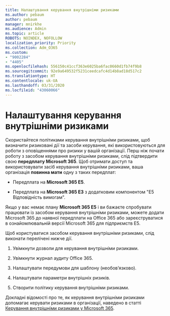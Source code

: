 ```yaml
---
title: Налаштування керування внутрішніми ризиками
ms.author: pebaum
author: pebaum
manager: mnirkhe
ms.audience: Admin
ms.topic: article
ROBOTS: NOINDEX, NOFOLLOW
localization_priority: Priority
ms.collection: Adm_O365
ms.custom:
- "9002284"
- "4405"
ms.openlocfilehash: 556150c41ccf363e6025ba6fac0660d1fb74f9b8
ms.sourcegitcommit: 92e9a649532f5231ceedcafc4d14b8ad18d517c2
ms.translationtype: HT
ms.contentlocale: uk-UA
ms.lasthandoff: 03/31/2020
ms.locfileid: "43060066"
---
```

# <a name="set-up-insider-risk-management"></a>Налаштування керування внутрішніми ризиками

Скористайтеся політиками керування внутрішніми ризиками, щоб визначити ризиковані дії та засоби керування, які використовуються для роботи з оповіщеннями про ризики у вашій організації. Перш ніж почати роботу з засобом керування внутрішніми ризиками, слід підтвердити свою **передплату Microsoft 365**. Щоб отримати доступ та використовувати засіб керування внутрішніми ризиками, ваша організація **повинна мати** одну з таких передплат:

- Передплата на **Microsoft 365 E5**.

- Передплата на **Microsoft 365 E3** з додатковим компонентом "E5 Відповідність вимогам".

Якщо у вас немає плану **Microsoft 365 E5** і ви бажаєте спробувати працювати із засобом керування внутрішніми ризиками, можете додати Microsoft 365 до наявної передплати на Office 365 або зареєструватися в ознайомлювальній версії Microsoft 365 для підприємств E5.

Щоб користуватися засобом керування внутрішніми ризиками, слід виконати перелічені нижче дії.

1. Увімкнути дозволи для керування внутрішніми ризиками.

2. Увімкнути журнал аудиту Office 365.

3. Налаштувати передумови для шаблону (необов’язково).

4. Налаштувати параметри внутрішніх ризиків.

5. Створити політику керування внутрішніми ризиками.

Докладні відомості про те, як керування внутрішніми ризиками допомагає керувати ризиками в організації, наведено в статті [Керування внутрішніми ризиками у Microsoft 365](https://go.microsoft.com/fwlink/?linkid=2123907).
